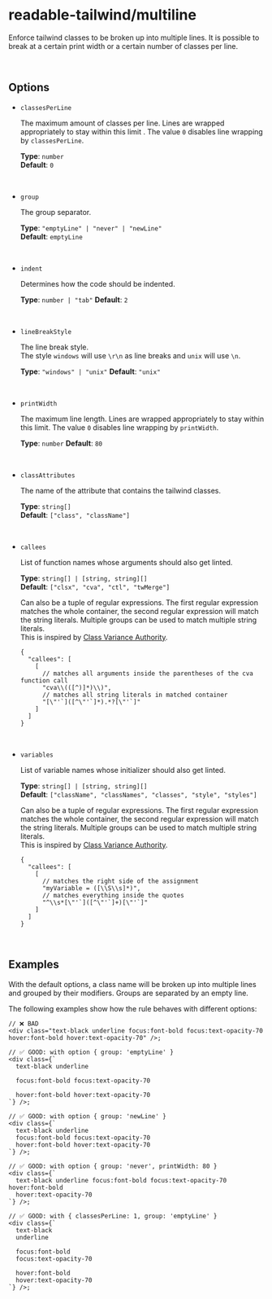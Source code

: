 # readable-tailwind/multiline

Enforce tailwind classes to be broken up into multiple lines. It is possible to break at a certain print width or a certain number of classes per line.

<br/>

## Options

- `classesPerLine`

  The maximum amount of classes per line. Lines are wrapped appropriately to stay within this limit . The value `0` disables line wrapping by `classesPerLine`.

  **Type**: `number`  
  **Default**: `0`

<br/>

- `group`

  The group separator.

  **Type**: `"emptyLine" | "never" | "newLine"`  
  **Default**: `emptyLine`  

<br/>

- `indent`

  Determines how the code should be indented.

  **Type**: `number | "tab"`
  **Default**: `2`

<br/>

- `lineBreakStyle`

  The line break style.  
  The style `windows` will use `\r\n` as line breaks and `unix` will use `\n`.

  **Type**: `"windows" | "unix"`
  **Default**: `"unix"`

<br/>

- `printWidth`

  The maximum line length. Lines are wrapped appropriately to stay within this limit. The value `0` disables line wrapping by `printWidth`.

  **Type**: `number`
  **Default**: `80`

<br/>

- `classAttributes`

  The name of the attribute that contains the tailwind classes.

  **Type**: `string[]`  
  **Default**: `["class", "className"]`

<br/>

- `callees`

  List of function names whose arguments should also get linted.
  
  **Type**: `string[] | [string, string][]`  
  **Default**: `["clsx", "cva", "ctl", "twMerge"]`
  
  Can also be a tuple of regular expressions. The first regular expression matches the whole container, the second regular expression will match the string literals. Multiple groups can be used to match multiple string literals.  
  This is inspired by [Class Variance Authority](https://cva.style/docs/getting-started/installation#intellisense).

  ```jsonc
  {
    "callees": [
      [
        // matches all arguments inside the parentheses of the cva function call
        "cva\\(([^)]*)\\)",
        // matches all string literals in matched container
        "[\"'`]([^\"'`]*).*?[\"'`]"
      ]
    ]
  }
  ```

<br/>

- `variables`

  List of variable names whose initializer should also get linted.
  
  **Type**: `string[] | [string, string][]`  
  **Default**: `["className", "classNames", "classes", "style", "styles"]`
  
  Can also be a tuple of regular expressions. The first regular expression matches the whole container, the second regular expression will match the string literals. Multiple groups can be used to match multiple string literals.  
  This is inspired by [Class Variance Authority](https://cva.style/docs/getting-started/installation#intellisense).

  ```jsonc
  {
    "callees": [
      [
        // matches the right side of the assignment
        "myVariable = ([\\S\\s]*)",
        // matches everything inside the quotes
        "^\\s*[\"'`]([^\"'`]+)[\"'`]"
      ]
    ]
  }
  ```

<br/>

## Examples

With the default options, a class name will be broken up into multiple lines and grouped by their modifiers. Groups are separated by an empty line.  

The following examples show how the rule behaves with different options:

```tsx
// ❌ BAD
<div class="text-black underline focus:font-bold focus:text-opacity-70 hover:font-bold hover:text-opacity-70" />;
```

```tsx
// ✅ GOOD: with option { group: 'emptyLine' }
<div class={`
  text-black underline

  focus:font-bold focus:text-opacity-70

  hover:font-bold hover:text-opacity-70
`} />;
```

```tsx
// ✅ GOOD: with option { group: 'newLine' }
<div class={`
  text-black underline
  focus:font-bold focus:text-opacity-70
  hover:font-bold hover:text-opacity-70
`} />;
```

```tsx
// ✅ GOOD: with option { group: 'never', printWidth: 80 }
<div class={`
  text-black underline focus:font-bold focus:text-opacity-70 hover:font-bold
  hover:text-opacity-70
`} />;
```

```tsx
// ✅ GOOD: with { classesPerLine: 1, group: 'emptyLine' }
<div class={`
  text-black
  underline

  focus:font-bold
  focus:text-opacity-70

  hover:font-bold
  hover:text-opacity-70
`} />;
```
